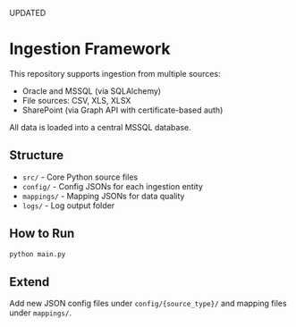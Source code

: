 UPDATED

# Ingestion Framework

This repository supports ingestion from multiple sources:

- Oracle and MSSQL (via SQLAlchemy)
- File sources: CSV, XLS, XLSX
- SharePoint (via Graph API with certificate-based auth)

All data is loaded into a central MSSQL database.

## Structure
- `src/` - Core Python source files
- `config/` - Config JSONs for each ingestion entity
- `mappings/` - Mapping JSONs for data quality
- `logs/` - Log output folder

## How to Run
```bash
python main.py
```

## Extend
Add new JSON config files under `config/{source_type}/` and mapping files under `mappings/`.
